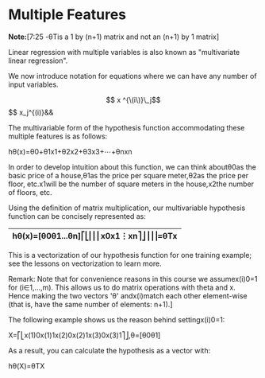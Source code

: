 # Multiple Features

**Note:**\[7:25 -θTis a 1 by \(n+1\) matrix and not an \(n+1\) by 1 matrix\]

Linear regression with multiple variables is also known as "multivariate linear regression".

We now introduce notation for equations where we can have any number of input variables.

$$ x ^{\(i\)}\_j$$$$ x\_j^{\(i\)}&&

The multivariable form of the hypothesis function accommodating these multiple features is as follows:

hθ\(x\)=θ0+θ1x1+θ2x2+θ3x3+⋯+θnxn

In order to develop intuition about this function, we can think aboutθ0as the basic price of a house,θ1as the price per square meter,θ2as the price per floor, etc.x1will be the number of square meters in the house,x2the number of floors, etc.

Using the definition of matrix multiplication, our multivariable hypothesis function can be concisely represented as:

| hθ\(x\)=\[θ0θ1...θn\]⎡⎣⎢⎢⎢x0x1⋮xn⎤⎦⎥⎥⎥=θTx |
| :--- |


This is a vectorization of our hypothesis function for one training example; see the lessons on vectorization to learn more.

Remark: Note that for convenience reasons in this course we assumex\(i\)0=1 for \(i∈1,…,m\). This allows us to do matrix operations with theta and x. Hence making the two vectors 'θ' andx\(i\)match each other element-wise \(that is, have the same number of elements: n+1\).\]

The following example shows us the reason behind settingx\(i\)0=1:

X=⎡⎣x\(1\)0x\(1\)1x\(2\)0x\(2\)1x\(3\)0x\(3\)1⎤⎦,θ=\[θ0θ1\]

As a result, you can calculate the hypothesis as a vector with:

hθ\(X\)=θTX

